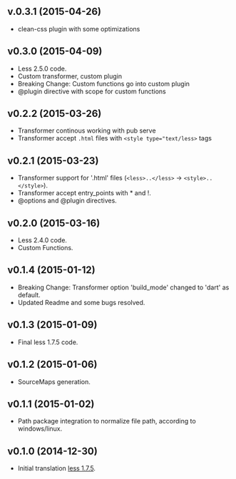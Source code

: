## v.0.3.1 (2015-04-26)

- clean-css plugin with some optimizations

## v0.3.0 (2015-04-09)

- Less 2.5.0 code.
- Custom transformer, custom plugin
- Breaking Change: Custom functions go into custom plugin
- @plugin directive with scope for custom functions

## v0.2.2 (2015-03-26)

- Transformer continous working with pub serve
- Transformer accept `.html` files with `<style type="text/less>` tags

## v0.2.1 (2015-03-23)

- Transformer support for '.html' files (`<less>..</less>` -> `<style>..</style>`).
- Transformer accept entry_points with * and !.
- @options and @plugin directives.

## v0.2.0 (2015-03-16)

- Less 2.4.0 code.
- Custom Functions.

## v0.1.4 (2015-01-12)

- Breaking Change: Transformer option 'build_mode' changed to 'dart' as default.
- Updated Readme and some bugs resolved.

## v0.1.3 (2015-01-09)

- Final less 1.7.5 code.

## v0.1.2 (2015-01-06)

- SourceMaps generation.

## v0.1.1 (2015-01-02)

- Path package integration to normalize file path, according to windows/linux.

## v0.1.0 (2014-12-30)

- Initial translation [less 1.7.5](http://lesscss.org/).